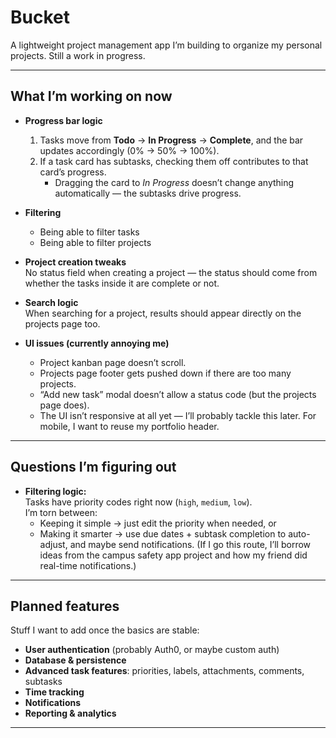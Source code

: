 # Bucket

A lightweight project management app I’m building to organize my personal projects.
Still a work in progress.

---

## What I’m working on now

- **Progress bar logic**

  1. Tasks move from **Todo** → **In Progress** → **Complete**, and the bar updates accordingly (0% → 50% → 100%).
  2. If a task card has subtasks, checking them off contributes to that card’s progress.
     - Dragging the card to _In Progress_ doesn’t change anything automatically — the subtasks drive progress.

- **Filtering**

  - Being able to filter tasks
  - Being able to filter projects

- **Project creation tweaks**  
  No status field when creating a project — the status should come from whether the tasks inside it are complete or not.

- **Search logic**  
  When searching for a project, results should appear directly on the projects page too.

- **UI issues (currently annoying me)**
  - Project kanban page doesn’t scroll.
  - Projects page footer gets pushed down if there are too many projects.
  - “Add new task” modal doesn’t allow a status code (but the projects page does).
  - The UI isn’t responsive at all yet — I’ll probably tackle this later. For mobile, I want to reuse my portfolio header.

---

## Questions I’m figuring out

- **Filtering logic:**  
  Tasks have priority codes right now (`high`, `medium`, `low`).  
  I’m torn between:
  - Keeping it simple → just edit the priority when needed, or
  - Making it smarter → use due dates + subtask completion to auto-adjust, and maybe send notifications. (If I go this route, I’ll borrow ideas from the campus safety app project and how my friend did real-time notifications.)

---

## Planned features

Stuff I want to add once the basics are stable:

- **User authentication** (probably Auth0, or maybe custom auth)
- **Database & persistence**
- **Advanced task features**: priorities, labels, attachments, comments, subtasks
- **Time tracking**
- **Notifications**
- **Reporting & analytics**

---
